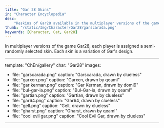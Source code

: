 ```yaml
---
title: "Gar 28 Skins"
in: "Character Encyclopedia"
desc:
    "Reskins of Gar28 available in the multiplayer versions of the game Gar28."
thumb: "/static/Img/Character/Gar28/garscarada.png"
keywords: [Character, Cat, Gar28]
---
```


In multiplayer versions of the game Gar28, each player is assigned a
semi-randomly selected skin. Each skin is a variation of Gar's design.

---
template: "ChEn/gallery"
char: "Gar28"
images:
  - file: "garscarada.png"
    caption: "Garscarada, drawn by clueless"
  - file: "garxen.png"
    caption: "Garxen, drawn by qeaml"
  - file: "gar kerman.png"
    caption: "Gar Kerman, drawn by domi9"
  - file: "bul-gar-ia.png"
    caption: "Bul-Gar-ia, drawn by qeaml"
  - file: "gartian.png"
    caption: "Gartian, drawn by clueless"
  - file: "gar64.png"
    caption: "Gar64, drawn by clueless"
  - file: "gell.png"
    caption: "Gell, drawn by clueless"
  - file: "gharst.png"
    caption: "Gharst, drawn by qeaml"
  - file: "cool evil gar.png"
    caption: "Cool Evil Gar, drawn by clueless"
---
